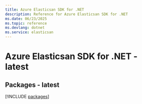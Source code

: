 ```yaml
---
title: Azure Elasticsan SDK for .NET
description: Reference for Azure Elasticsan SDK for .NET
ms.date: 06/23/2025
ms.topic: reference
ms.devlang: dotnet
ms.service: elasticsan
---
```

# Azure Elasticsan SDK for .NET - latest
## Packages - latest
[!INCLUDE [packages](elasticsan-index.md)]